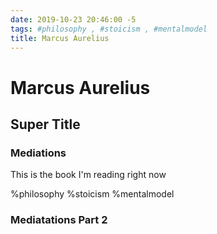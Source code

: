 ```yaml
---
date: 2019-10-23 20:46:00 -5
tags: #philosophy , #stoicism , #mentalmodel
title: Marcus Aurelius
---
```


# Marcus Aurelius

## Super Title

### Mediations

This is the book I'm reading right now

%philosophy %stoicism %mentalmodel 

### Mediatations Part 2



